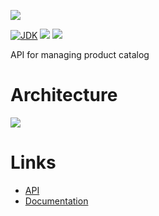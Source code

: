 [![](https://github.com/wutsi/wutsi-catalog-server/actions/workflows/master.yml/badge.svg)](https://github.com/wutsi/wutsi-catalog-server/actions/workflows/master.yml)

[![JDK](https://img.shields.io/badge/jdk-11-brightgreen.svg)](https://jdk.java.net/11/)
[![](https://img.shields.io/badge/maven-3.6-brightgreen.svg)](https://maven.apache.org/download.cgi)
![](https://img.shields.io/badge/language-kotlin-blue.svg)

API for managing product catalog

# Architecture

![](https://www.plantuml.com/plantuml/png/TP2z2i8m58Nt-nINEcTobphu0E8W8XdoSwcbQIB9ZHMAxsuKGP5cpSbtliDj4wl8UNHWmdWDdZoZKQnSw73-UJjFcLClFf5856yK9QvEv5oO06q9j4g4ZTND3FWFM2q17m2r8Y4sIqWXlXksnmE-gpagC_I-q6kXinc89Rw-xZDbGb5pGCsDkxkvADyHrDSjMg4bRylndW00)

# Links

- [API](https://wutsi.github.io/wutsi-catalog-server/api/)
- [Documentation](docs/)
